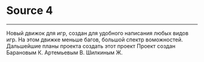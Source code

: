 # Source 4 
---
Новый движок для игр, создан для удобного написания любых видов игр. На этом движке меньше багов, большой спектр воможностей. 
Дальшейшие планы проекта создать этот проект 
Проект создан Барановым К. Артемьевым В. Шилкиным Ж. 
